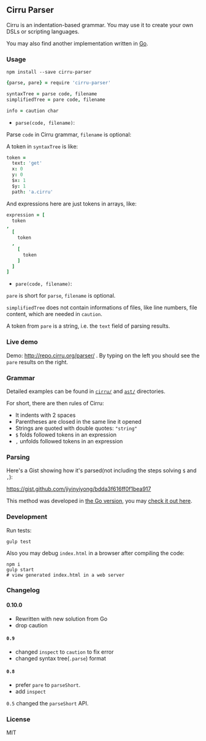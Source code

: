 
Cirru Parser
------

Cirru is an indentation-based grammar.
You may use it to create your own DSLs or scripting languages.

You may also find another implementation written in [Go][go].

[go]: https://github.com/Cirru/parser

### Usage

```
npm install --save cirru-parser
```

```coffee
{parse, pare} = require 'cirru-parser'

syntaxTree = parse code, filename
simplifiedTree = pare code, filename

info = caution char
```

* `parse(code, filename)`:

Parse `code` in Cirru grammar, `filename` is optional:

A token in `syntaxTree` is like:

```coffee
token =
  text: 'get'
  x: 0
  y: 0
  $x: 1
  $y: 1
  path: 'a.cirru'
```

And expressions here are just tokens in arrays, like:

```coffee
expression = [
  token
,
  [
    token
  ,
    [
      token
    ]
  ]
]
```

* `pare(code, filename)`:

`pare` is short for `parse`, `filename` is optional.

`simplifiedTree` does not contain informations of files,
like line numbers, file content, which are needed in `caution`.

A token from `pare` is a string, i.e. the `text` field of parsing results.

### Live demo

Demo: http://repo.cirru.org/parser/ .
By typing on the left you should see the `pare` results on the right.

### Grammar

Detailed examples can be found in [`cirru/`][cirru] and [`ast/`][ast] directories.

[cirru]: https://github.com/Cirru/cirru-parser/tree/master/cirru
[ast]: https://github.com/Cirru/cirru-parser/tree/master/ast

For short, there are then rules of Cirru:

* It indents with 2 spaces
* Parentheses are closed in the same line it opened
* Strings are quoted with double quotes: `"string"`
* `$` folds followed tokens in an expression
* `,` unfolds followed tokens in an expression

### Parsing

Here's a Gist showing how it's parsed(not including the steps solving `$` and `,`):

https://gist.github.com/jiyinyiyong/bdda3f616ff0f1bea917

This method was developed in [the Go version][go], you may [check it out here][sf].

[sf]: http://blog.segmentfault.com/jiyinyiyong/1190000000636303

### Development

Run tests:

```
gulp test
```

Also you may debug `index.html` in a browser after compiling the code:

```
npm i
gulp start
# view generated index.html in a web server
```

### Changelog

#### 0.10.0

* Rewritten with new solution from Go
* drop caution

#### `0.9`

* changed `inspect` to `caution` to fix error
* changed syntax tree(`.parse`) format

#### `0.8`

* prefer `pare` to `parseShort`.
* add `inspect`

`0.5` changed the `parseShort` API.

### License

MIT
